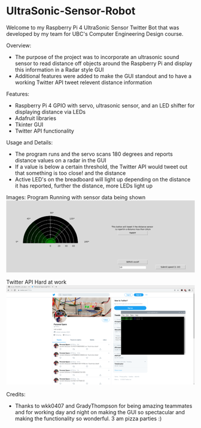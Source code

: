 # UltraSonic-Sensor-Robot
Welcome to my Raspberry Pi 4 UltraSonic Sensor Twitter Bot that was developed by my team for UBC's Computer Engineering Design course.

Overview:
- The purpose of the project was to incorporate an ultrasonic sound sensor to read distance off objects around the Raspberry Pi and display
this information in a Radar style GUI
- Additional features were added to make the GUI standout and to have a working Twitter API tweet relevent distance information

Features:
- Raspberry Pi 4 GPIO with servo, ultrasonic sensor, and an LED shifter for displaying distance via LEDs
- Adafruit libraries
- Tkinter GUI
- Twitter API functionality

Usage and Details:
- The program runs and the servo scans 180 degrees and reports distance values on a radar in the GUI
- If a value is below a certain threshold, the Twitter API would tweet out that something is too close! and the distance
- Active LED's on the breadboard will light up depending on the distance it has reported, further the distance, more LEDs light up

Images:
Program Running with sensor data being shown
![](2020-01-31-101054_1300x500_scrot.png)

Twitter API Hard at work
![](2020-01-31-101204_1920x1016_scrot.png)


Credits:
- Thanks to wkk0407 and GradyThompson for being amazing teammates and for working day and night on making the GUI so spectacular and making
the functionality so wonderful. 3 am pizza parties :)
